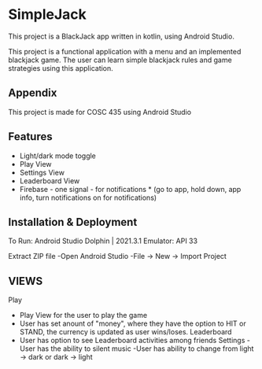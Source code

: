
# SimpleJack

This project is a BlackJack app written in kotlin,
using Android Studio.

This project is a functional application with a menu and an implemented blackjack game.
The user can learn simple blackjack rules and game strategies using this application.

## Appendix

This project is made for COSC 435 using Android Studio



## Features

- Light/dark mode toggle
- Play View
- Settings View
- Leaderboard View
- Firebase - one signal - for notifications *
  (go to app, hold down, app info, turn notifications on for notifications)


## Installation & Deployment

To Run: Android Studio Dolphin | 2021.3.1
Emulator: API 33

Extract ZIP file
-Open Android Studio
-File -> New -> Import Project


## VIEWS

Play
- Play View for the user to play the game
- User has set anount of "money", where they have the option to HIT or STAND, the currency is updated as user wins/loses.
  Leaderboard
- User has option to see Leaderboard activities among friends
  Settings
  -User has the ability to silent music
  -User has ability to change from light -> dark or dark -> light